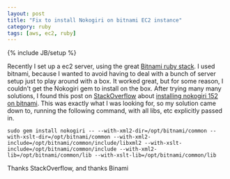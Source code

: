 ```yaml
---
layout: post
title: "Fix to install Nokogiri on bitnami EC2 instance"
category: ruby
tags: [aws, ec2, ruby]
---
```

{% include JB/setup %}

Recently I set up a ec2 server, using the great [Bitnami ruby stack](http://bitnami.org/). I used bitnami, because I wanted to avoid having to deal with a bunch of server setup just to play around with a box. It worked great, but for some reason, I couldn't get the Nokogiri gem to install on the box. After trying many many solutions, I found this post on [StackOverflow](http://stackoverflow.com) about [installing nokogiri 152 on bitnami](http://stackoverflow.com/questions/9725679/installing-nokogiri-1-5-2). This was exactly what I was looking for, so my solution came down to, running the following command, with all libs, etc explicitly passed in.  

`sudo gem install nokogiri -- --with-xml2-dir=/opt/bitnami/common --with-xslt-dir=/opt/bitnami/common --with-xml2-include=/opt/bitnami/common/include/libxml2 --with-xslt-include=/opt/bitnami/common/include --with-xml2-lib=/opt/bitnami/common/lib --with-xslt-lib=/opt/bitnami/common/lib`

Thanks StackOverflow, and thanks Binami